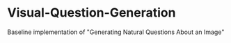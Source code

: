 # Visual-Question-Generation
Baseline implementation of "Generating Natural Questions About an Image"
